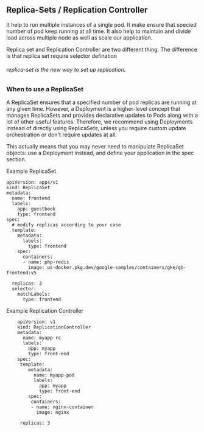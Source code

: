 ## Replica-Sets / Replication Controller

It help to run multiple instances of a single pod. It make ensure that specied number of pod keep running at all time. It also help to maintain and divide load across multiple node as well as scale our application.

Replica set and Replication Controller are two different thing. The difference is that replica set require selector defination

###### replica-set is the new way to set up replication. 

### When to use a ReplicaSet
A ReplicaSet ensures that a specified number of pod replicas are running at any given time. However, a Deployment is a higher-level concept that manages ReplicaSets and provides declarative updates to Pods along with a lot of other useful features. Therefore, we recommend using Deployments instead of directly using ReplicaSets, unless you require custom update orchestration or don't require updates at all.

This actually means that you may never need to manipulate ReplicaSet objects: use a Deployment instead, and define your application in the spec section.

Example ReplicaSet
```
apiVersion: apps/v1
kind: ReplicaSet
metadata:
  name: frontend
  labels:
    app: guestbook
    type: frontend
spec:
  # modify replicas according to your case
  template:
    metadata:
      labels:
        type: frontend
    spec:
      containers:
      - name: php-redis
        image: us-docker.pkg.dev/google-samples/containers/gke/gb-frontend:v5

  replicas: 3
  selector:
    matchLabels:
      type: frontend
```

Example Replication Controller

```
    apiVersion: v1
    kind: ReplicationController
    metadata:
      name: myapp-rc
      labels:
        app: myapp
        type: front-end
    spec:
     template:
        metadata:
          name: myapp-pod
          labels:
            app: myapp
            type: front-end
        spec:
         containers:
         - name: nginx-container
           image: nginx

     replicas: 3
```

